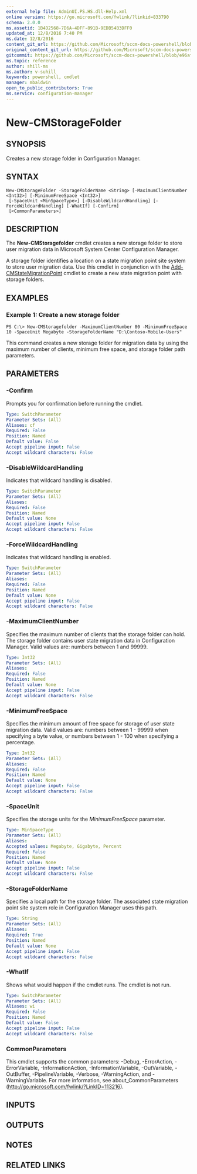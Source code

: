 ```yaml
---
external help file: AdminUI.PS.HS.dll-Help.xml
online version: https://go.microsoft.com/fwlink/?linkid=833790
schema: 2.0.0
ms.assetid: 1B4D2568-7D6A-4DFF-891B-9EDB54B3DFF0
updated_at: 12/8/2016 7:40 PM
ms.date: 12/8/2016
content_git_url: https://github.com/Microsoft/sccm-docs-powershell/blob/live/sccm-cmdlets/ConfigurationManager/vlatest/New-CMStoragefolder.md
original_content_git_url: https://github.com/Microsoft/sccm-docs-powershell/blob/live/sccm-cmdlets/ConfigurationManager/vlatest/New-CMStoragefolder.md
gitcommit: https://github.com/Microsoft/sccm-docs-powershell/blob/e96af22ac9700d4739f43d97cc915f1f0491a231/sccm-cmdlets/ConfigurationManager/vlatest/New-CMStoragefolder.md
ms.topic: reference
author: shill-ms
ms.author: v-suhill
keywords: powershell, cmdlet
manager: mbaldwin
open_to_public_contributors: True
ms.service: configuration-manager
---
```


# New-CMStorageFolder

## SYNOPSIS
Creates a new storage folder in Configuration Manager.

## SYNTAX

```
New-CMStorageFolder -StorageFolderName <String> [-MaximumClientNumber <Int32>] [-MinimumFreeSpace <Int32>]
 [-SpaceUnit <MinSpaceType>] [-DisableWildcardHandling] [-ForceWildcardHandling] [-WhatIf] [-Confirm]
 [<CommonParameters>]
```

## DESCRIPTION
The **New-CMStoragefolder** cmdlet creates a new storage folder to store user migration data in Microsoft System Center Configuration Manager.

A storage folder identifies a location on a state migration point site system to store user migration data.
Use this cmdlet in conjunction with the [Add-CMStateMigrationPoint](./Add-CMStateMigrationPoint.md) cmdlet to create a new state migration point with storage folders.

## EXAMPLES

### Example 1: Create a new storage folder
```
PS C:\> New-CMStoragefolder -MaximumClientNumber 80 -MinimumFreeSpace 10 -SpaceUnit Megabyte -StorageFolderName "D:\Contoso-Mobile-Users"
```

This command creates a new storage folder for migration data by using the maximum number of clients, minimum free space, and storage folder path parameters.

## PARAMETERS

### -Confirm
Prompts you for confirmation before running the cmdlet.

```yaml
Type: SwitchParameter
Parameter Sets: (All)
Aliases: cf
Required: False
Position: Named
Default value: False
Accept pipeline input: False
Accept wildcard characters: False
```

### -DisableWildcardHandling
Indicates that wildcard handling is disabled.

```yaml
Type: SwitchParameter
Parameter Sets: (All)
Aliases: 
Required: False
Position: Named
Default value: None
Accept pipeline input: False
Accept wildcard characters: False
```

### -ForceWildcardHandling
Indicates that wildcard handling is enabled.

```yaml
Type: SwitchParameter
Parameter Sets: (All)
Aliases: 
Required: False
Position: Named
Default value: None
Accept pipeline input: False
Accept wildcard characters: False
```

### -MaximumClientNumber
Specifies the maximum number of clients that the storage folder can hold.
The storage folder contains user state migration data in Configuration Manager.
Valid values are: numbers between 1 and 99999.

```yaml
Type: Int32
Parameter Sets: (All)
Aliases: 
Required: False
Position: Named
Default value: None
Accept pipeline input: False
Accept wildcard characters: False
```

### -MinimumFreeSpace
Specifies the minimum amount of free space for storage of user state migration data.
Valid values are: numbers between 1 - 99999 when specifying a byte value, or numbers between 1 - 100 when specifying a percentage.

```yaml
Type: Int32
Parameter Sets: (All)
Aliases: 
Required: False
Position: Named
Default value: None
Accept pipeline input: False
Accept wildcard characters: False
```

### -SpaceUnit
Specifies the storage units for the *MinimumFreeSpace* parameter.

```yaml
Type: MinSpaceType
Parameter Sets: (All)
Aliases: 
Accepted values: Megabyte, Gigabyte, Percent
Required: False
Position: Named
Default value: None
Accept pipeline input: False
Accept wildcard characters: False
```

### -StorageFolderName
Specifies a local path for the storage folder.
The associated state migration point site system role in Configuration Manager uses this path.

```yaml
Type: String
Parameter Sets: (All)
Aliases: 
Required: True
Position: Named
Default value: None
Accept pipeline input: False
Accept wildcard characters: False
```

### -WhatIf
Shows what would happen if the cmdlet runs.
The cmdlet is not run.

```yaml
Type: SwitchParameter
Parameter Sets: (All)
Aliases: wi
Required: False
Position: Named
Default value: False
Accept pipeline input: False
Accept wildcard characters: False
```

### CommonParameters
This cmdlet supports the common parameters: -Debug, -ErrorAction, -ErrorVariable, -InformationAction, -InformationVariable, -OutVariable, -OutBuffer, -PipelineVariable, -Verbose, -WarningAction, and -WarningVariable. For more information, see about_CommonParameters (http://go.microsoft.com/fwlink/?LinkID=113216).

## INPUTS

## OUTPUTS

## NOTES

## RELATED LINKS


